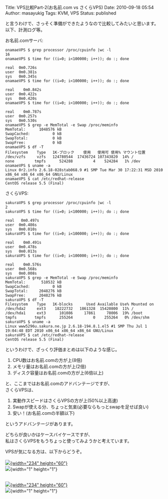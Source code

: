 Title: VPS比較Part-2(お名前.com vs さくらVPS)
Date: 2010-09-18 05:54
Author: masayukig
Tags: KVM, VPS
Status: published

と言うわけで、さっそく準備ができたようなので比較してみたいと思います。  
以下、計測ログ等。

お名前.comサーバ:

    onamaeVPS $ grep processor /proc/cpuinfo |wc -l
    16
    onamaeVPS $ time for ((i=0; i<100000; i++)); do :; done

    real  0m0.726s
    user  0m0.381s
    sys   0m0.345s
    onamaeVPS $ time for ((i=0; i<100000; i++)); do :; done

    real    0m0.842s
    user  0m0.422s
    sys   0m0.420s
    onamaeVPS $ time for ((i=0; i<100000; i++)); do :; done

    real    0m0.787s
    user  0m0.257s
    sys   0m0.530s
    onamaeVPS $ grep -e MemTotal -e Swap /proc/meminfo 
    MemTotal:      1048576 kB
    SwapCached:          0 kB
    SwapTotal:           0 kB
    SwapFree:            0 kB
    onamaeVPS $ df -T
    Filesystem    Type   1K-ブロック    使用   使用可 使用% マウント位置
    /dev/vzfs     vzfs   124780544  17436724 107343820  14% /
    none         tmpfs      524288         4    524284   1% /dev
    onamaeVPS $ uname -a
    Linux 0r2.info 2.6.18-028stab068.9 #1 SMP Tue Mar 30 17:22:31 MSD 2010 x86_64 x86_64 x86_64 GNU/Linux
    onamaeVPS $ cat /etc/redhat-release
    CentOS release 5.5 (Final)

さくらVPS:

    sakuraVPS $ grep processor /proc/cpuinfo |wc -l
    2
    sakuraVPS $ time for ((i=0; i<100000; i++)); do :; done

    real   0m0.497s
    user  0m0.486s
    sys   0m0.010s
    sakuraVPS $ time for ((i=0; i<100000; i++)); do :; done

    real    0m0.491s
    user  0m0.478s
    sys   0m0.013s
    sakuraVPS $ time for ((i=0; i<100000; i++)); do :; done

    real    0m0.576s
    user  0m0.568s
    sys   0m0.008s
    sakuraVPS $ grep -e MemTotal -e Swap /proc/meminfo 
    MemTotal:       510532 kB
    SwapCached:          0 kB
    SwapTotal:     2048276 kB
    SwapFree:      2048276 kB
    sakuraVPS $ df -T
    Filesystem    Type   1K-blocks      Used Available Use% Mounted on
    /dev/hda2     ext3    18222732   1861328  15420800  11% /
    /dev/hda1     ext3      101086     17861     78006  19% /boot
    tmpfs        tmpfs      255264         0    255264   0% /dev/shm
    sakuraVPS $ uname -a
    Linux www5296u.sakura.ne.jp 2.6.18-194.8.1.el5 #1 SMP Thu Jul 1 19:04:48 EDT 2010 x86_64 x86_64 x86_64 GNU/Linux
    sakuraVPS $ cat /etc/redhat-release
    CentOS release 5.5 (Final)

というわけで、ざっくり評価まとめは以下のような感じ。

1.  CPU数はお名前.comの方が上(8倍)
2.  メモリ量はお名前.comの方が上(2倍)
3.  ディスク容量はお名前.comの方が上(6倍以上)

と、ここまではお名前.comのアドバンテージですが、  
さくらVPSは、

1.  実動作スピードはさくらVPSの方が上(50%以上高速)
2.  Swapが使える分、ちょっと気楽(必要ならもっとswapを足せば良い)
3.  安い！(お名前.comの半額以下)

というアドバンテージがあります。

どちらが良いかはケースバイケースですが、  
私はさくらVPSをもうちょっと使ってみようかと考えています。

VPSが気になる方は、以下からどうぞ。  
[  
![](http://www29.a8.net/svt/bgt?aid=100916493704&wid=002&eno=01&mid=s00000001717002004000&mc=1){width="234"
height="60"}](http://px.a8.net/svt/ejp?a8mat=1O2ZNX+BN57FE+D8Y+BXIYP)  
![](http://www18.a8.net/0.gif?a8mat=1O2ZNX+BN57FE+D8Y+BXIYP){width="1"
height="1"}

[  
![](http://www25.a8.net/svt/bgt?aid=100528356024&wid=002&eno=01&mid=s00000000018019046000&mc=1){width="234"
height="60"}](http://px.a8.net/svt/ejp?a8mat=1NUO6C+EAG2I+50+35E7VL)  
![](http://www.0r2.info/blog/wp-content/uploads/2011/01/04.gif){width="1"
height="1"}
